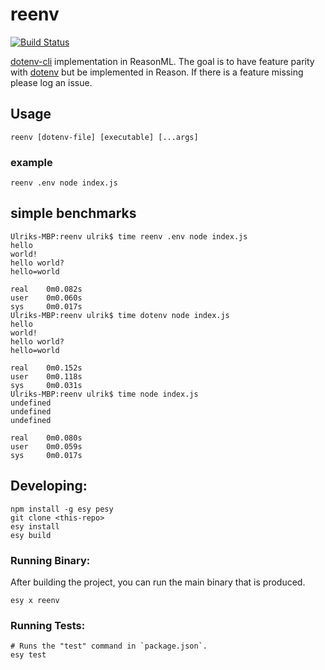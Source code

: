 # reenv

[![Build Status](https://strid.visualstudio.com/OSS/_apis/build/status/ulrikstrid.reenv?branchName=master)](https://strid.visualstudio.com/OSS/_build/latest?definitionId=23&branchName=master)

[dotenv-cli](https://github.com/entropitor/dotenv-cli) implementation in ReasonML. The goal is to have feature parity with [dotenv](https://github.com/motdotla/dotenv) but be implemented in Reason. If there is a feature missing please log an issue.

## Usage

`reenv [dotenv-file] [executable] [...args]`

### example

`reenv .env node index.js`

## simple benchmarks

```
Ulriks-MBP:reenv ulrik$ time reenv .env node index.js
hello
world!
hello world?
hello=world

real    0m0.082s
user    0m0.060s
sys     0m0.017s
Ulriks-MBP:reenv ulrik$ time dotenv node index.js
hello
world!
hello world?
hello=world

real    0m0.152s
user    0m0.118s
sys     0m0.031s
Ulriks-MBP:reenv ulrik$ time node index.js
undefined
undefined
undefined

real    0m0.080s
user    0m0.059s
sys     0m0.017s
```

## Developing:

```
npm install -g esy pesy
git clone <this-repo>
esy install
esy build
```

### Running Binary:

After building the project, you can run the main binary that is produced.

```
esy x reenv
```

### Running Tests:

```
# Runs the "test" command in `package.json`.
esy test
```
